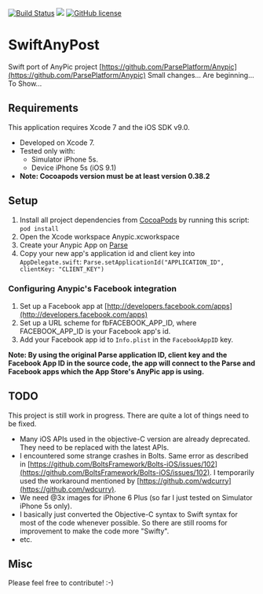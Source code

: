 [![Build Status](https://travis-ci.org/kwkhaw/SwiftAnyPic.svg?branch=master)](https://travis-ci.org/kwkhaw/SwiftAnyPic)
[![](https://img.shields.io/github/issues-raw/kwkhaw/SwiftAnyPic.svg)]()
[![GitHub license](https://img.shields.io/github/license/kwkhaw/SwiftAnyPic.svg)]()

# SwiftAnyPost
Swift port of AnyPic project [https://github.com/ParsePlatform/Anypic](https://github.com/ParsePlatform/Anypic)
Small changes...
Are beginning...
To Show...

## Requirements
This application requires Xcode 7 and the iOS SDK v9.0.

* Developed on Xcode 7.
* Tested only with:
  * Simulator iPhone 5s.
  * Device iPhone 5s (iOS 9.1)
* **Note: Cocoapods version must be at least version 0.38.2**

## Setup
1. Install all project dependencies from [CocoaPods](http://cocoapods.org/#install) by running this script: ```pod install```
2. Open the Xcode workspace Anypic.xcworkspace
3. Create your Anypic App on [Parse](https://parse.com/apps)
4. Copy your new app's application id and client key into ```AppDelegate.swift```:
```Parse.setApplicationId("APPLICATION_ID", clientKey: "CLIENT_KEY")```

### Configuring Anypic's Facebook integration
1. Set up a Facebook app at [http://developers.facebook.com/apps](http://developers.facebook.com/apps)
2. Set up a URL scheme for fbFACEBOOK_APP_ID, where FACEBOOK_APP_ID is your Facebook app's id.
3. Add your Facebook app id to ```Info.plist``` in the ```FacebookAppID``` key.

**Note: By using the original Parse application ID, client key and the Facebook App ID in the source code, the app will connect to the Parse and Facebook apps which the App Store's AnyPic app is using.**

## TODO
This project is still work in progress. There are quite a lot of things need to be fixed.

* Many iOS APIs used in the objective-C version are already deprecated. They need to be replaced with the latest APIs.
* I encountered some strange crashes in Bolts. Same error as described in [https://github.com/BoltsFramework/Bolts-iOS/issues/102](https://github.com/BoltsFramework/Bolts-iOS/issues/102). I temporarily used the workaround mentioned by [https://github.com/wdcurry](https://github.com/wdcurry).
* We need @3x images for iPhone 6 Plus (so far I just tested on Simulator iPhone 5s only).
* I basically just converted the Objective-C syntax to Swift syntax for most of the code whenever possible. So there are still rooms for improvement to make the code more "Swifty".
* etc.

## Misc
Please feel free to contribute! :-)

